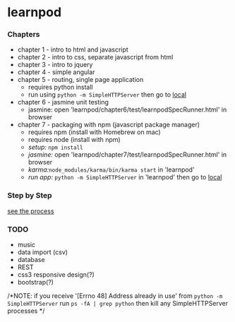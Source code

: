 # learnpod
### Chapters
+ chapter 1 - intro to html and javascript
+ chapter 2 - intro to css, separate javascript from html
+ chapter 3 - intro to jquery
+ chapter 4 - simple angular
+ chapter 5 - routing, single page application
  * requires python install
  * run using `python -m SimpleHTTPServer` then go to [local](http://127.0.0.1:8000/)
+ chapter 6 - jasmine unit testing
  * jasmine: open 'learnpod/chapter6/test/learnpodSpecRunner.html' in browser
+ chapter 7 - packaging with npm (javascript package manager)
  * requires npm (install with Homebrew on mac)
  * requires node (install with npm)
  * *setup:* `npm install`
  * *jasmine:* open 'learnpod/chapter7/test/learnpodSpecRunner.html' in browser
  * *karma:*`node_modules/karma/bin/karma start` in 'learnpod'
  * *run app:* `python -m SimpleHTTPServer` in 'learnpod' then go to [local](http://127.0.0.1:8000/chapter7/src/#!/)

### Step by Step
[see the process](https://github.com/ntno/learnpod/commits/master "individual commits")

### TODO
+ music
+ data import (csv)
+ database
+ REST
+ css3 responsive design(?)
+ bootstrap(?)

/*NOTE:
if you receive '[Errno 48] Address already in use' from `python -m SimpleHTTPServer`
run `ps -fA | grep python` then kill any SimpleHTTPServer processes
*/
